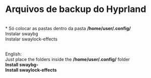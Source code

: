 <h1>Arquivos de backup do Hyprland</h1><br/>
* Só colocar as pastas dentro da pasta
<b>/home/user/.config/</b><br/>
Instalar swaybg<br/>
Instalar swaylock-effects<br/><br/>

English:<br/>
Just place the folders inside the
<b>/home/user/.config/</b> folder<br/>
<b>Install swaybg-</b><br/>
<b>Install swaylock-effects</b>
